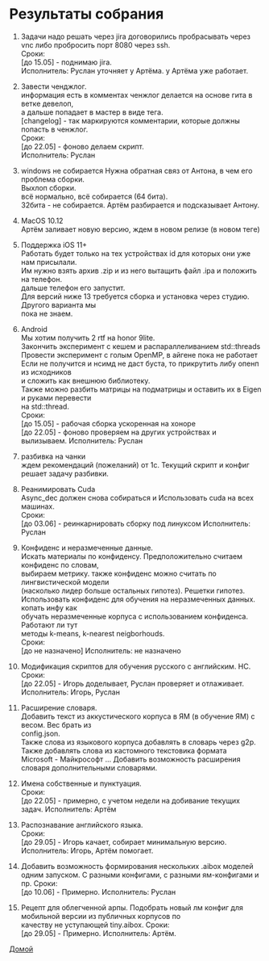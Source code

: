 # Результаты собрания

1. Задачи надо решать через jira
 договорились пробрасывать через vnc либо пробросить порт 8080 через ssh.  
 Сроки:    
        [до 15.05] - поднимаю jira.  
        Исполнитель: Руслан уточняет у Артёма.
                     у Артёма уже работает.
2. Завести ченджлог.  
информация есть в комментах ченжлог делается на основе гита в ветке девелоп,  
а дальше попадает в мастер в виде тега.  
[changelog] - так маркируются комментарии, которые должны попасть в ченжлог.  
 Сроки:    
        [до 22.05] - фоново делаем скрипт.  
        Исполнитель: Руслан
3. windows не собирается
Нужна обратная связ от Антона, в чем его проблема сборки.  
Выхлоп сборки.  
всё нормально, всё собирается (64 бита).  
32бита - не собирается. Артём разбирается и подсказывает Антону.  
4. MacOS  10.12  
Артём заливает новую версию, ждем в новом релизе (в новом теге)  
5. Поддержка iOS 11+    
Работать будет только на тех устройствах id для которых они уже нам присылали.    
Им нужно взять архив .zip и из него вытащить файл .ipa и положить на телефон.   
дальше телефон его запустит.  
Для версий ниже 13 требуется сборка и установка через студию. Другого варианта мы   
пока не знаем.
6. Android  
Мы хотим получить 2 rtf на honor 9lite.  
Закончить эксперимент с кешем и распараллеливанием std::threads  
Провести эксперимент с голым OpenMP, в айгене пока не работает  
Если не получится и нсимд не даст буста, то прикрутить либу опенп из исходников  
и сложить как внешнюю библиотеку.  
Также можно разбить матрицы на подматрицы и оставить их в Eigen и руками перевести  
на std::thread.  
Сроки:   
       [до 15.05] - рабочая сборка ускоренная на хоноре  
       [до 22.05] - фоново проверяем на других устройствах и вылизываем.
       Исполнитель: Руслан

7. разбивка на чанки   
ждем рекомендаций (пожеланий) от 1с. Текущий скрипт и конфиг решает задачу разбивки.  

8. Реанимировать Cuda  
Async_dec должен снова собираться и Использовать cuda на всех машинах.  
Сроки:  
       [до 03.06] - реинкарнировать сборку под линуксом
       Исполнитель: Руслан

9. Конфиденс и неразмеченные данные.  
Искать материалы по конфиденсу. Предположительно считаем конфиденс по словам,  
 выбираем метрику. также конфиденс можно считать по лингвистической модели   
 (насколько лидер больше остальных гипотез). Решетки гипотез.  
 Использовать конфиденс для обучения на неразмеченных данных. копать инфу как  
 обучать неразмеченные корпуса с использованием конфиденса. Работают ли тут  
  методы k-means, k-nearest neigborhouds.   
Сроки:  
         [до не назначено]
         Исполнитель: не назначено
10. Модификация скриптов для обучения русского с английским. НС.    
Сроки:  
         [до 22.05] - Игорь доделывает, Руслан проверяет и отлаживает.  
         Исполнитель: Игорь, Руслан  

11. Расширение словаря.  
Добавить текст из аккустического корпуса в ЯМ (в обучение ЯМ) с весом. Вес брать из    
config.json.    
Также слова из языкового корпуса добавлять в словарь через g2p.  
Также добавлять слова из кастомного текстовика формата  
Microsoft - Майкрософт
...
Добавить возможность расширения словаря дополнительными словарями.
12. Имена собственные и пунктуация.  
Сроки:  
         [до 22.05] - примерно, с учетом недели на добивание текущих задач.
         Исполнитель: Артём
13. Распознавание английского языка.  
Сроки:  
         [до 29.05] - Игорь качает, собирает минимальную версию.
         Исполнитель: Игорь, Артём помогает.
14. Добавить возможность формирования нескольких .aibox моделей одним запуском.
С разными конфигами, с разными ям-конфигами и пр.
Сроки:  
         [до 10.06] - Примерно.
         Исполнитель: Руслан
15. Рецепт для облегченной арпы.
Подобрать новый лм конфиг для мобильной версии из публичных корпусов по   
качеству не уступающей tiny.aibox.
Сроки:  
         [до 29.05] - Примерно.
         Исполнитель: Артём.



[Домой](index.md)
